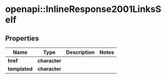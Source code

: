 # openapi::InlineResponse2001LinksSelf

## Properties
Name | Type | Description | Notes
------------ | ------------- | ------------- | -------------
**href** | **character** |  | 
**templated** | **character** |  | 


